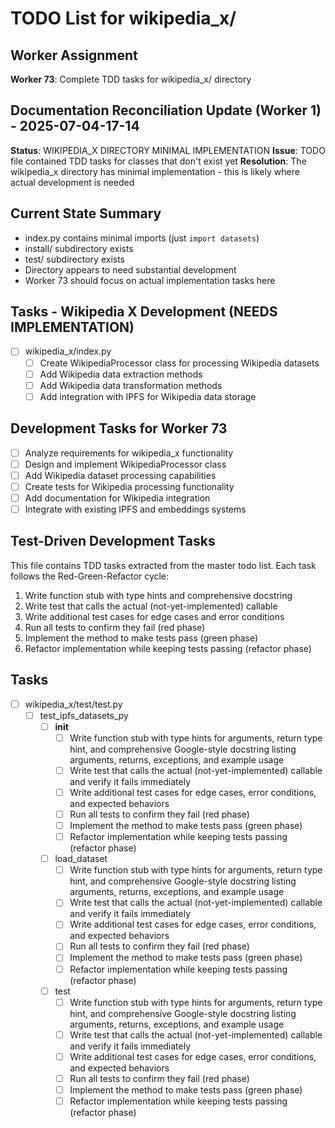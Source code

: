 # TODO List for wikipedia_x/

## Worker Assignment
**Worker 73**: Complete TDD tasks for wikipedia_x/ directory

## Documentation Reconciliation Update (Worker 1) - 2025-07-04-17-14
**Status**: WIKIPEDIA_X DIRECTORY MINIMAL IMPLEMENTATION
**Issue**: TODO file contained TDD tasks for classes that don't exist yet
**Resolution**: The wikipedia_x directory has minimal implementation - this is likely where actual development is needed

## Current State Summary
- index.py contains minimal imports (just `import datasets`)
- install/ subdirectory exists
- test/ subdirectory exists
- Directory appears to need substantial development
- Worker 73 should focus on actual implementation tasks here

## Tasks - Wikipedia X Development (NEEDS IMPLEMENTATION)

- [ ] wikipedia_x/index.py
    - [ ] Create WikipediaProcessor class for processing Wikipedia datasets
    - [ ] Add Wikipedia data extraction methods
    - [ ] Add Wikipedia data transformation methods
    - [ ] Add integration with IPFS for Wikipedia data storage

## Development Tasks for Worker 73
- [ ] Analyze requirements for wikipedia_x functionality
- [ ] Design and implement WikipediaProcessor class
- [ ] Add Wikipedia dataset processing capabilities
- [ ] Create tests for Wikipedia processing functionality
- [ ] Add documentation for Wikipedia integration
- [ ] Integrate with existing IPFS and embeddings systems

## Test-Driven Development Tasks

This file contains TDD tasks extracted from the master todo list.
Each task follows the Red-Green-Refactor cycle:

1. Write function stub with type hints and comprehensive docstring
2. Write test that calls the actual (not-yet-implemented) callable 
3. Write additional test cases for edge cases and error conditions
4. Run all tests to confirm they fail (red phase)
5. Implement the method to make tests pass (green phase)
6. Refactor implementation while keeping tests passing (refactor phase)

## Tasks

- [ ] wikipedia_x/test/test.py
    - [ ] test_ipfs_datasets_py
        - [ ] __init__
            - [ ] Write function stub with type hints for arguments, return type hint, and comprehensive Google-style docstring listing arguments, returns, exceptions, and example usage
            - [ ] Write test that calls the actual (not-yet-implemented) callable and verify it fails immediately
            - [ ] Write additional test cases for edge cases, error conditions, and expected behaviors
            - [ ] Run all tests to confirm they fail (red phase)
            - [ ] Implement the method to make tests pass (green phase)
            - [ ] Refactor implementation while keeping tests passing (refactor phase)
        - [ ] load_dataset
            - [ ] Write function stub with type hints for arguments, return type hint, and comprehensive Google-style docstring listing arguments, returns, exceptions, and example usage
            - [ ] Write test that calls the actual (not-yet-implemented) callable and verify it fails immediately
            - [ ] Write additional test cases for edge cases, error conditions, and expected behaviors
            - [ ] Run all tests to confirm they fail (red phase)
            - [ ] Implement the method to make tests pass (green phase)
            - [ ] Refactor implementation while keeping tests passing (refactor phase)
        - [ ] test
            - [ ] Write function stub with type hints for arguments, return type hint, and comprehensive Google-style docstring listing arguments, returns, exceptions, and example usage
            - [ ] Write test that calls the actual (not-yet-implemented) callable and verify it fails immediately
            - [ ] Write additional test cases for edge cases, error conditions, and expected behaviors
            - [ ] Run all tests to confirm they fail (red phase)
            - [ ] Implement the method to make tests pass (green phase)
            - [ ] Refactor implementation while keeping tests passing (refactor phase)